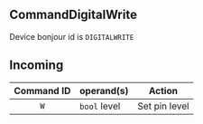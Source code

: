 ## CommandDigitalWrite

Device bonjour id is ```DIGITALWRITE```

## Incoming

| Command ID | operand(s) | Action |
|:-:|---|---|
|```W```| ```bool``` level | Set pin level|

